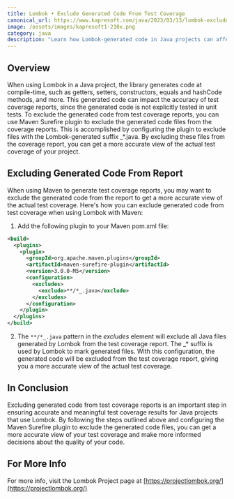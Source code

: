 ```yaml
---
title: Lombok • Exclude Generated Code From Test Coverage
canonical_url: https://www.kapresoft.com/java/2023/03/13/lombok-exclude-generated-code-from-test-coverage.html
image: /assets/images/kapresoft1-210x.png
category: java
description: "Learn how Lombok-generated code in Java projects can affect test coverage reports and how to exclude these files using the Maven Surefire plugin. Configure the plugin to exclude files with the Lombok-generated suffix _*.java and get a more accurate view of your project's test coverage."
---
```


## Overview

When using Lombok in a Java project, the library generates code at compile-time, such as getters, setters, constructors, equals and hashCode methods, and more. <!--excerpt-->This generated code can impact the accuracy of test coverage reports, since the generated code is not explicitly tested in unit tests. To exclude the generated code from test coverage reports, you can use Maven Surefire plugin to exclude the generated code files from the coverage reports. This is accomplished by configuring the plugin to exclude files with the Lombok-generated suffix _*.java. By excluding these files from the coverage report, you can get a more accurate view of the actual test coverage of your project.

## Excluding Generated Code From Report

When using Maven to generate test coverage reports, you may want to exclude the generated code from the report to get a more accurate view of the actual test coverage. Here's how you can exclude generated code from test coverage when using Lombok with Maven:

1. Add the following plugin to your Maven pom.xml file:

```xml
<build>
  <plugins>
    <plugin>
      <groupId>org.apache.maven.plugins</groupId>
      <artifactId>maven-surefire-plugin</artifactId>
      <version>3.0.0-M5</version>
      <configuration>
        <excludes>
          <exclude>**/*_.java</exclude>
        </excludes>
      </configuration>
    </plugin>
  </plugins>
</build>
```

2. The `**/*_.java` pattern in the _excludes_ element will exclude all Java files generated by Lombok from the test coverage report. The _* suffix is used by Lombok to mark generated files.
With this configuration, the generated code will be excluded from the test coverage report, giving you a more accurate view of the actual test coverage.

## In Conclusion

Excluding generated code from test coverage reports is an important step in ensuring accurate and meaningful test coverage results for Java projects that use Lombok. By following the steps outlined above and configuring the Maven Surefire plugin to exclude the generated code files, you can get a more accurate view of your test coverage and make more informed decisions about the quality of your code.

## For More Info

For more info, visit the Lombok Project page at [https://projectlombok.org/](https://projectlombok.org/)
